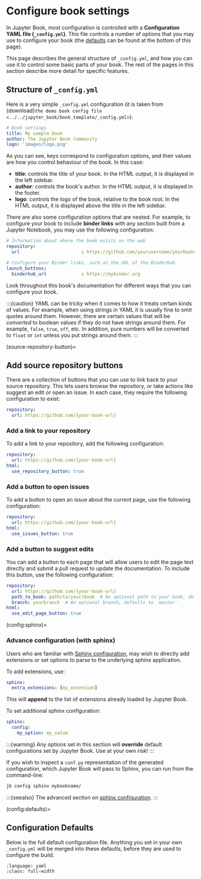 # Configure book settings

In Jupyter Book, most configuration is controlled with a **Configuration YAML file (`_config.yml`)**.
This file controls a number of options that you may use to configure your book
(the [defaults](config:defaults) can be found at the bottom of this page).

This page describes the general structure of `_config.yml`,
and how you can use it to control some basic parts of your book.
The rest of the pages in this section describe more detail for specific features.

## Structure of `_config.yml`

Here is a very simple `_config.yml` configuration (it is taken from
{download}`the demo book config file <../../jupyter_book/book_template/_config.yml>`):

```yaml
# Book settings
title: My sample book
author: The Jupyter Book Community
logo: 'images/logo.png'
```

As you can see, keys correspond to configuration options, and their values are how you control behaviour of the book.
In this case:

* **title**: controls the title of your book.
  In the HTML output, it is displayed in the left sidebar.
* **author**: controls the book's author.
  In the HTML output, it is displayed in the footer.
* **logo**: controls the logo of the book, relative to the book root.
  In the HTML output, it is displayed above the title in the left sidebar.

There are also some configuration options that are nested.
For example, to configure your book to include **binder links** with any section built from a Jupyter Notebook,
you may use the following configuration:

```yaml
# Information about where the book exists on the web
repository:
  url                       : https://github.com/yourusername/yourbookrepo

# Configure your Binder links, such as the URL of the BinderHub.
launch_buttons:
  binderhub_url             : https://mybinder.org
```

Look throughout this book's documentation for different ways that you can configure
your book.

:::{caution}
YAML can be tricky when it comes to how it treats certain kinds of values. For example,
when using strings in YAML it is usually fine to omit quotes around them. However,
there are certain values that will be *converted* to boolean values if they do not have
strings around them. For example, `false`, `true`, `off`, etc. In addition, pure
numbers will be converted to `float` or `int` unless you put strings around them.
:::

(source-repository-button)=
## Add source repository buttons

There are a collection of buttons that you can use to link back to your source
repository. This lets users browse the repository, or take actions like suggest
an edit or open an issue. In each case, they require the following configuration
to exist:

```yaml
repository:
  url: https://github.com/{your-book-url}
```

### Add a link to your repository

To add a link to your repository, add the following configuration:

```yaml
repository:
  url: https://github.com/{your-book-url}
html:
  use_repository_button: true
```

### Add a button to open issues

To add a button to open an issue about the current page, use the following
configuration:

```yaml
repository:
  url: https://github.com/{your-book-url}
html:
  use_issues_button: true
```

### Add a button to suggest edits

You can add a button to each page that will allow users to edit the page text
directly and submit a pull request to update the documentation.
To include this button, use the following configuration:

```yaml
repository:
  url: https://github.com/{your-book-url}
  path_to_book: path/to/your/book  # An optional path to your book, defaults to repo root
  branch: yourbranch  # An optional branch, defaults to `master`
html:
  use_edit_page_button: true
```

(config:sphinx)=
### Advance configuration (with sphinx)

Users who are familiar with [Sphinx configuration](sphinx:build-config), may wish to directly add extensions or set options to parse to the underlying sphinx application.

To add extensions, use:

```yaml
sphinx:
  extra_extensions: [my_extension]
```

This will **append** to the list of extensions already loaded by Jupyter Book.

To set additional sphinx configuration:

```yaml
sphinx:
  config:
    my_option: my_value
```

:::{warning}
Any options set in this section will **override** default configurations set by Jupyter Book.
Use at your own risk!
:::

If you wish to inspect a `conf.py` representation of the generated configuration,
which Jupyter Book will pass to Sphinx, you can run from the command-line:

```bash
jb config sphinx mybookname/
```

:::{seealso}
The advanced section on [sphinx configuration](advanced/sphinx-config).
:::

(config:defaults)=
## Configuration Defaults

Below is the full default configuration file.
Anything you set in your own `_config.yml` will be merged into these defaults, before they are used to configure the build.

```{literalinclude} ../../jupyter_book/default_config.yml
:language: yaml
:class: full-width
```
